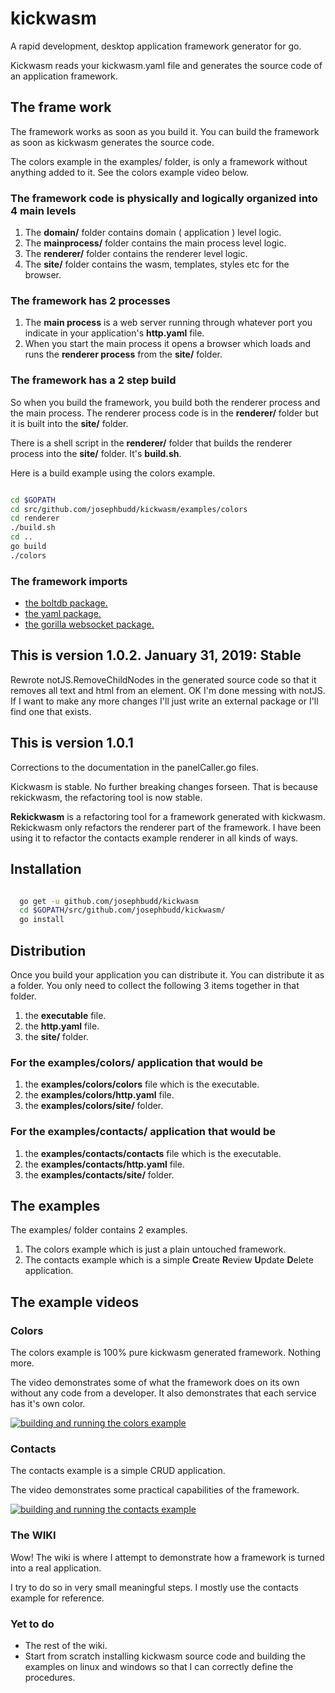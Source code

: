 # kickwasm

A rapid development, desktop application framework generator for go.

Kickwasm reads your kickwasm.yaml file and generates the source code of an application framework.

## The frame work

The framework works as soon as you build it. You can build the framework as soon as kickwasm generates the source code.

The colors example in the examples/ folder, is only a framework without anything added to it. See the colors example video below.

### The framework code is physically and logically organized into 4 main levels

1. The **domain/** folder contains domain ( application ) level logic.
1. The **mainprocess/** folder contains the main process level logic.
1. The **renderer/** folder contains the renderer level logic.
1. The **site/** folder contains the wasm, templates, styles etc for the browser.

### The framework has 2 processes

1. The **main process** is a web server running through whatever port you indicate in your application's **http.yaml** file.
1. When you start the main process it opens a browser which loads and runs the **renderer process** from the **site/** folder.

### The framework has a 2 step build

So when you build the framework, you build both the renderer process and the main process. The renderer process code is in the **renderer/** folder but it is built into the **site/** folder.

There is a shell script in the **renderer/** folder that builds the renderer process into the **site/** folder. It's **build.sh**.

Here is a build example using the colors example.

``` bash

cd $GOPATH
cd src/github.com/josephbudd/kickwasm/examples/colors
cd renderer
./build.sh
cd ..
go build
./colors

```

### The framework imports

* [the boltdb package.](https://github.com/boltdb/bolt)
* [the yaml package.](https://gopkg.in/yaml.v2)
* [the gorilla websocket package.](https://github.com/gorilla/websocket)

## This is version 1.0.2. January 31, 2019: Stable

Rewrote notJS.RemoveChildNodes in the generated source code so that it removes all text and html from an element. OK I'm done messing with notJS. If I want to make any more changes I'll just write an external package or I'll find one that exists.

## This is version 1.0.1

Corrections to the documentation in the panelCaller.go files.

Kickwasm is stable. No further breaking changes forseen. That is because rekickwasm, the refactoring tool is now stable.

**Rekickwasm** is a refactoring tool for a framework generated with kickwasm. Rekickwasm only refactors the renderer part of the framework. I have been using it to refactor the contacts example renderer in all kinds of ways.

## Installation

``` bash

  go get -u github.com/josephbudd/kickwasm
  cd $GOPATH/src/github.com/josephbudd/kickwasm/
  go install

```

## Distribution

Once you build your application you can distribute it. You can distribute it as a folder. You only need to collect the following 3 items together in that folder.

1. the **executable** file.
1. the **http.yaml** file.
1. the **site/** folder.

### For the examples/colors/ application that would be

1. the **examples/colors/colors** file which is the executable.
1. the **examples/colors/http.yaml** file.
1. the **examples/colors/site/** folder.

### For the examples/contacts/ application that would be

1. the **examples/contacts/contacts** file which is the executable.
1. the **examples/contacts/http.yaml** file.
1. the **examples/contacts/site/** folder.

## The examples

The examples/ folder contains 2 examples.

1. The colors example which is just a plain untouched framework.
1. The contacts example which is a simple **C**reate **R**eview **U**pdate **D**elete application.

## The example videos

### Colors

The colors example is 100% pure kickwasm generated framework. Nothing more.

The video demonstrates some of what the framework does on its own without any code from a developer. It also demonstrates that each service has it's own color.

[![building and running the colors example](https://i.vimeocdn.com/video/744492343_640.webp)](https://vimeo.com/305091395)

### Contacts

The contacts example is a simple CRUD application.

The video demonstrates some practical capabilities of the framework.

[![building and running the contacts example](https://i.vimeocdn.com/video/744492275_640.webp)](https://vimeo.com/305091300)

### The WIKI

Wow! The wiki is where I attempt to demonstrate how a framework is turned into a real application.

I try to do so in very small meaningful steps. I mostly use the contacts example for reference.

### Yet to do

* The rest of the wiki.
* Start from scratch installing kickwasm source code and building the examples on linux and windows so that I can correctly define the procedures.
